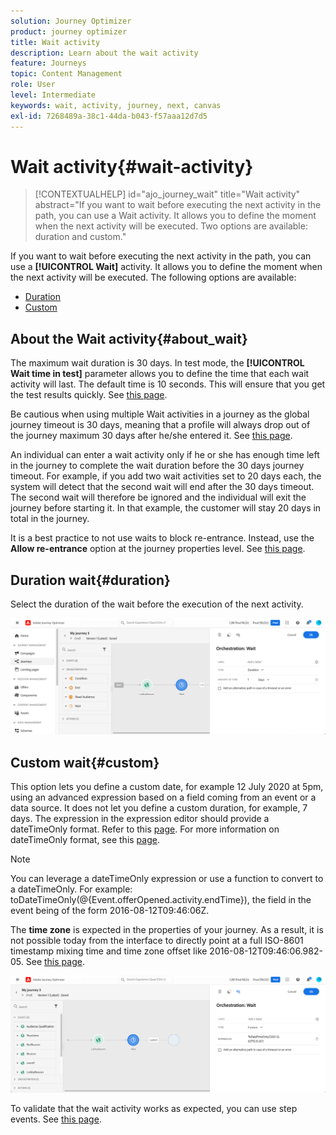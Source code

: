 ```yaml
---
solution: Journey Optimizer
product: journey optimizer
title: Wait activity
description: Learn about the wait activity
feature: Journeys
topic: Content Management
role: User
level: Intermediate
keywords: wait, activity, journey, next, canvas
exl-id: 7268489a-38c1-44da-b043-f57aaa12d7d5
---
```

# Wait activity{#wait-activity}

>[!CONTEXTUALHELP]
>id="ajo_journey_wait"
>title="Wait activity"
>abstract="If you want to wait before executing the next activity in the path, you can use a Wait activity. It allows you to define the moment when the next activity will be executed. Two options are available: duration and custom."

If you want to wait before executing the next activity in the path, you can use a **[!UICONTROL Wait]** activity. It allows you to define the moment when the next activity will be executed. The following options are available:

* [Duration](#duration) 
* [Custom](#custom) 

<!--
* [Email send time optimization](#email_send_time_optimization)
* [Fixed date](#fixed_date) 
-->

## About the Wait activity{#about_wait}

The maximum wait duration is 30 days. In test mode, the **[!UICONTROL Wait time in test]** parameter allows you to define the time that each wait activity will last. The default time is 10 seconds. This will ensure that you get the test results quickly. See [this page](../building-journeys/testing-the-journey.md).

Be cautious when using multiple Wait activities in a journey as the global journey timeout is 30 days, meaning that a profile will always drop out of the journey maximum 30 days after he/she entered it. See [this page](../building-journeys/journey-gs.md#global_timeout).

An individual can enter a wait activity only if he or she has enough time left in the journey to complete the wait duration before the 30 days journey timeout. For example, if you add two wait activities set to 20 days each, the system will detect that the second wait will end after the 30 days timeout. The second wait will therefore be ignored and the individual will exit the journey before starting it. In that example, the customer will stay 20 days in total in the journey.

It is a best practice to not use waits to block re-entrance. Instead, use the **Allow re-entrance** option at the journey properties level. See [this page](../building-journeys/journey-gs.md#entrance).

## Duration wait{#duration}

Select the duration of the wait before the execution of the next activity.

![](assets/journey55.png)

<!--
## Fixed date wait{#fixed_date}

Select the date for the execution of the next activity.

![](assets/journey56.png)

-->

## Custom wait{#custom}

This option lets you define a custom date, for example 12 July 2020 at 5pm, using an advanced expression based on a field coming from an event or a data source. It does not let you define a custom duration, for example, 7 days. The expression in the expression editor should provide a dateTimeOnly format. Refer to this [page](expression/expressionadvanced.md). For more information on dateTimeOnly format, see this [page](expression/data-types.md).

>[!NOTE]
>
>You can leverage a dateTimeOnly expression or use a function to convert to a dateTimeOnly. For example: toDateTimeOnly(@{Event.offerOpened.activity.endTime}), the field in the event being of the form 2016-08-12T09:46:06Z.
>
>The **time zone** is expected in the properties of your journey. As a result, it is not possible today from the interface to directly point at a full ISO-8601 timestamp mixing time and time zone offset like 2016-08-12T09:46:06.982-05. See [this page](../building-journeys/timezone-management.md).

![](assets/journey57.png)

To validate that the wait activity works as expected, you can use step events. See [this page](../reports/query-examples.md#common-queries).

<!--## Email send time optimization{#email_send_time_optimization}

This type of wait uses a score calculated in Adobe Experience Platform. The score calculates the propensity to click or open an email in the future based on past behavior. Note that the algorithm calculating the score needs a certain amount of data to work. As a result, when it does not have enough data, the default wait time will apply. At publication time, you’ll be notified that the default time applies.

>[!NOTE]
>
>The first event of your journey must have a namespace.
>
>This capability is only available after an **[!UICONTROL Email]** activity. You need to have Adobe Campaign Standard.

1. In the **[!UICONTROL Amount of time]** field, define the number of hours to consider to optimize email sending.
1. In the **[!UICONTROL Optimization type]** field, choose if the optimization should increase clicks or opens.
1. In the **[!UICONTROL Default time]** field, define the default time to wait if the predictive send time score is not available.

    >[!NOTE]
    >
    >Note that the send time score can be unavailable because there is not enough data to perform the calculation. In this case, you will be informed, at publication time, that the default time applies.

![](assets/journey57bis.png)-->
